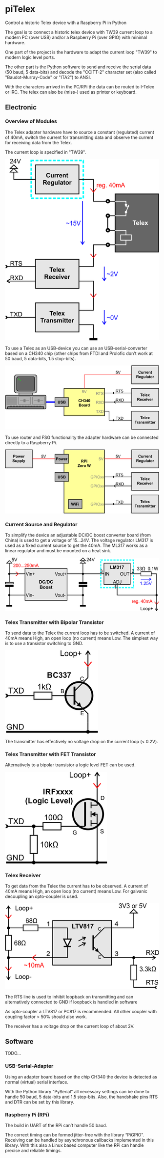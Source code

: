 # piTelex
Control a historic Telex device with a Raspberry Pi in Python

The goal is to connect a historic telex device with TW39 current loop to a modern PC (over USB) and/or a Raspberry Pi (over GPIO) with minimal hardware.

One part of the project is the hardware to adapt the current loop "TW39" to modern logic level ports.

The other part is the Python software to send and receive the serial data (50 baud, 5 data-bits) and decode the "CCITT-2" character set (also called "Baudot-Murray-Code" or "ITA2") to ANSI.

With the characters arrived in the PC/RPi the data can be routed to I-Telex or IRC. The telex can also be (miss-) used as printer or keyboard.

## Electronic

### Overview of Modules

The Telex adapter hardware have to source a constant (regulated) current of 40mA, switch the current for transmitting data and observe the current for receiving data from the Telex.

The current loop is specified in "TW39".

![TelexOverview](TelexOverview.png)

To use a Telex as an USB-device you can use an USB-serial-converter based on a CH340 chip (other chips from FTDI and Prolofic don't work at 50 baud, 5 data-bits, 1.5 stop-bits).

![TelexOverview](TelexCH340.png)

To use router and FSG functionality the adapter hardware can be connected directly to a Raspberry Pi.

![TelexOverview](TelexRPi.png)

### Current Source and Regulator

To simplify the device an adjustable DC/DC boost converter board (from China) is used to get a voltage of 15...24V. The voltage regulator LM317 is used as a fixed current source to get the 40mA. The ML317 works as a linear regulator and must be mounted on a heat sink.

![TelexCurrent](TelexCurrent.png)

### Telex Transmitter with Bipolar Transistor

To send data to the Telex the current loop has to be switched. A current of 40mA means High, an open loop (no current) means Low. The simplest way is to use a transistor switching to GND.

![TelexTXD](TelexTXD.png)

The transmitter has effectively no voltage drop on the current loop (< 0.2V).

### Telex Transmitter with FET Transistor

Alternatively to a bipolar transistor a logic level FET can be used.

![TelexTXD](TelexTXDFET.png)

### Telex Receiver

To get data from the Telex the current has to be observed. A current of 40mA means High, an open loop (no current) means Low. For galvanic decoupling an opto-coupler is used.

![TelexRXD|small](TelexRXD.png)

The RTS line is used to inhibit loopback on transmitting and can alternatively connected to GND if loopback is handled in software

As opto-coupler a LTV817 or PC817 is recommended. All other coupler with coupling factor > 50% should also work.

The receiver has a voltage drop on the current loop of about 2V.

## Software

TODO...

### USB-Serial-Adapter

Using an adapter board based on the chip CH340 the device is detected as normal (virtual) serial interface.

With the Python library "PySerial" all necessary settings can be done to handle 50 baud, 5 data-bits and 1.5 stop-bits. Also, the handshake pins RTS and DTR can be set by this library.

### Raspberry Pi (RPi)

The build in UART of the RPi can’t handle 50 baud.

The correct timing can be formed jitter-free with the library “PiGPIO”. Receiving can be handled by asynchronous callbacks implemented in this library. With this also a Linux based computer like the RPi can handle precise and reliable timings.
